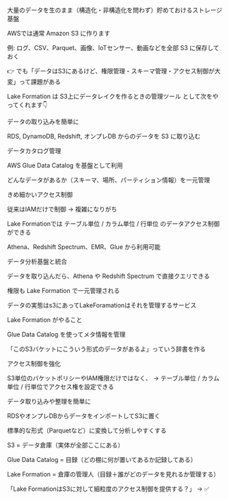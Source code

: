 大量のデータを生のまま（構造化・非構造化を問わず）貯めておけるストレージ基盤

AWSでは通常 Amazon S3 に作ります

例: ログ、CSV、Parquet、画像、IoTセンサー、動画などを全部 S3 に保存しておく

👉 でも「データはS3にあるけど、権限管理・スキーマ管理・アクセス制御が大変」って課題がある

Lake Formation は S3上にデータレイクを作るときの管理ツール として次をやってくれます👇

データの取り込みを簡単に

RDS, DynamoDB, Redshift, オンプレDB からのデータを S3 に取り込む

データカタログ管理

AWS Glue Data Catalog を基盤として利用

どんなデータがあるか（スキーマ、場所、パーティション情報）を一元管理

きめ細かいアクセス制御

従来はIAMだけで制御 → 複雑になりがち

Lake Formationでは テーブル単位 / カラム単位 / 行単位 のデータアクセス制御ができる

Athena、Redshift Spectrum、EMR、Glue から利用可能

データ分析基盤と統合

データを取り込んだら、Athena や Redshift Spectrum で直接クエリできる

権限も Lake Formation で一元管理される

データの実態はs3にあってLakeForamationはそれを管理するサービス

Lake Formation がやること

Glue Data Catalog を使ってメタ情報を管理

「このS3バケットにこういう形式のデータがあるよ」っていう辞書を作る

アクセス制御を強化

S3単位のバケットポリシーやIAM権限だけではなく、
→ テーブル単位 / カラム単位 / 行単位でアクセス権を設定できる

データ取り込みや整理を簡単に

RDSやオンプレDBからデータをインポートしてS3に置く

標準的な形式（Parquetなど）に変換して分析しやすくする

S3 = データ倉庫（実体が全部ここにある）

Glue Data Catalog = 目録（どの棚に何が置いてあるか記録してある）

Lake Formation = 倉庫の管理人（目録＋誰がどのデータを見れるか管理する）

「Lake FormationはS3に対して細粒度のアクセス制御を提供する？」 → ✅